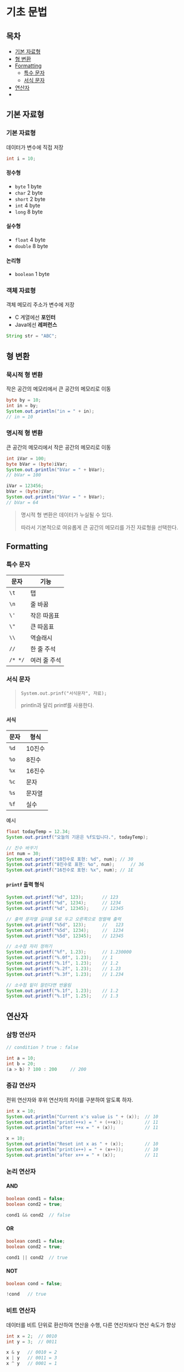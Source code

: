 # 기초 문법



## 목차

- [기본 자료형](#기본-자료형)
- [형 변환](#형-변환)
- [Formatting](#Formatting)
  - [특수 문자](#특수-문자)
  - [서식 문자](#서식-문자)
- [연산자](#연산자)
- 



## 기본 자료형

### 기본 자료형

데이터가 변수에 직접 저장

```java
int i = 10;
```

#### 정수형

- `byte` 1 byte
- `char` 2 byte
- `short` 2 byte
- `int` 4 byte
- `long` 8 byte

#### 실수형

- `float` 4 byte
- `double` 8 byte

#### 논리형

- `boolean` 1 byte



### 객체 자료형

객체 메모리 주소가 변수에 저장

- C 계열에선 **포인터**
- Java에선 **레퍼런스**

```java
String str = "ABC";

```



## 형 변환

### 묵시적 형 변환

작은 공간의 메모리에서 큰 공간의 메모리로 이동

```java
byte by = 10;
int in = by;
System.out.println("in = " + in);
// in = 10
```



### 명시적 형 변환

큰 공간의 메모리에서 작은 공간의 메모리로 이동

```java
int iVar = 100;
byte bVar = (byte)iVar;
System.out.println("bVar = " + bVar);
// bVar = 100

iVar = 123456;
bVar = (byte)iVar;
System.out.println("bVar = " + bVar);
// bVar = 64
```

> 명시적 형 변환은 데이터가 누실될 수 있다.
>
> 따라서 기본적으로 여유롭게 큰 공간의 메모리를 가진 자료형을 선택한다.



## Formatting



### 특수 문자

| 문자    | 기능         |
| ------- | ------------ |
| `\t`    | 탭           |
| `\n`    | 줄 바꿈      |
| `\'`    | 작은 따옴표  |
| `\"`    | 큰 따옴표    |
| `\\`    | 역슬래시     |
| `//`    | 한 줄 주석   |
| `/* */` | 여러 줄 주석 |



### 서식 문자

> `System.out.prinf("서식문자", 자료);`
>
> println과 달리 printf를 사용한다.



#### 서식

| 문자 | 형식   |
| ---- | ------ |
| `%d` | 10진수 |
| `%o` | 8진수  |
| `%x` | 16진수 |
| `%c` | 문자   |
| `%s` | 문자열 |
| `%f` | 실수   |

예시

```java
float todayTemp = 12.34;
System.out.printf("오늘의 기온은 %f도입니다.", todayTemp);

// 진수 바꾸기
int num = 30;
System.out.printf("10진수로 표현: %d", num);	// 30
System.out.printf("8진수로 표현: %o", num);		// 36
System.out.printf("16진수로 표현: %x", num);	// 1E
```



#### `printf` 출력 형식

```java
System.out.printf("%d", 123);		// 123
System.out.printf("%d", 1234);		// 1234
System.out.printf("%d", 12345);		// 12345

// 출력 문자열 길이를 5로 두고 오른쪽으로 정렬해 출력
System.out.printf("%5d", 123);		//   123
System.out.printf("%5d", 1234);		//  1234
System.out.printf("%5d", 12345);	// 12345

// 소수점 자리 정하기
System.out.printf("%f", 1.23);		// 1.230000
System.out.printf("%.0f", 1.23);	// 1
System.out.printf("%.1f", 1.23);	// 1.2
System.out.printf("%.2f", 1.23);	// 1.23
System.out.printf("%.3f", 1.23);	// 1.234

// 소수점 밑이 잘린다면 반올림
System.out.printf("%.1f", 1.23);	// 1.2
System.out.printf("%.1f", 1.25);	// 1.3
```



## 연산자



### 삼항 연산자

```java
// condition ? true : false

int a = 10;
int b = 20;
(a > b) ? 100 : 200		// 200
```



### 증감 연산자

전위 연산자와 후위 연산자의 차이를 구분하여 알도록 하자.

```java
int x = 10;
System.out.println("Current x's value is " + (x));	// 10
System.out.println("print(++x) = " + (++x));		// 11
System.out.println("after ++x = " + (x));			// 11

x = 10;
System.out.println("Reset int x as " + (x));		// 10
System.out.println("print(x++) = " + (x++));		// 10
System.out.println("after x++ = " + (x));			// 11
```



### 논리 연산자

#### AND

```java
boolean cond1 = false;
boolean cond2 = true;

cond1 && cond2	// false
```

#### OR

```java
boolean cond1 = false;
boolean cond2 = true;

cond1 || cond2	// true
```

#### NOT

```java
boolean cond = false;

!cond	// true
```



### 비트 연산자

데이터를 비트 단위로 환산하여 연산을 수행, 다른 연산자보다 연산 속도가 향상

```java
int x = 2;	// 0010
int y = 3;	// 0011

x & y	// 0010	= 2
x | y	// 0011	= 3
x ^ y	// 0001	= 1
```

